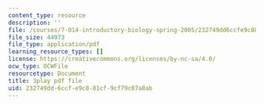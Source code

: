 ```yaml
---
content_type: resource
description: ''
file: /courses/7-014-introductory-biology-spring-2005/232749dd6ccfe9c881cf9cf79c07a8ab_40Sum5KfG1Q.pdf
file_size: 44973
file_type: application/pdf
learning_resource_types: []
license: https://creativecommons.org/licenses/by-nc-sa/4.0/
ocw_type: OCWFile
resourcetype: Document
title: 3play pdf file
uid: 232749dd-6ccf-e9c8-81cf-9cf79c07a8ab
---
```

